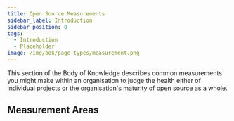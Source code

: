 ```yaml
---
title: Open Source Measurements
sidebar_label: Introduction
sidebar_position: 0
tags: 
  - Introduction
  - Placeholder
image: /img/bok/page-types/measurement.png
---
```


This section of the Body of Knowledge describes common measurements you might make within an organisation to judge the health either of individual projects or the organisation's maturity of open source as a whole.

## Measurement Areas

<BokTagList filter="Measurements" images="true"/>